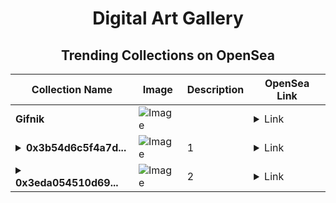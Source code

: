 <div align="center">

# Digital Art Gallery

## Trending Collections on OpenSea

| Collection Name                       | Image                                                                                     | Description                       | OpenSea Link                                                                                          |
|---------------------------------------|-------------------------------------------------------------------------------------------|-----------------------------------|--------------------------------------------------------------------------------------------------------|
| **Gifnik** | ![Image](https://i.seadn.io/s/raw/files/f2eab03d4fbba696fb8c149b410e5c6f.jpg?w=500&auto=format?w=200&auto=format) |  | <details><summary>Link</summary>[Gifnik](https://opensea.io/collection/gifnik)</details> |
| **<details><summary>0x3b54d6c5f4a7d...</summary>0x3b54d6c5f4a7d26e43c0528bc6bea0ac6e8841c8</details>** | ![Image](https://i.seadn.io/s/raw/files/d7c6579daa3930b72081519d83515786.jpg?w=500&auto=format?w=200&auto=format) | 1 | <details><summary>Link</summary>[0x3b54d6c5f4a7d26e43c0528bc6bea0ac6e8841c8](https://opensea.io/collection/0x3b54d6c5f4a7d26e43c0528bc6bea0ac6e8841c8)</details> |
| **<details><summary>0x3eda054510d69...</summary>0x3eda054510d6928cc5a3b2658198c23f2e1cd567</details>** | ![Image](https://i.seadn.io/s/raw/files/3a93227784af122fa4e485bb3f6ef56d.jpg?w=500&auto=format?w=200&auto=format) | 2 | <details><summary>Link</summary>[0x3eda054510d6928cc5a3b2658198c23f2e1cd567](https://opensea.io/collection/0x3eda054510d6928cc5a3b2658198c23f2e1cd567)</details> |

</div>